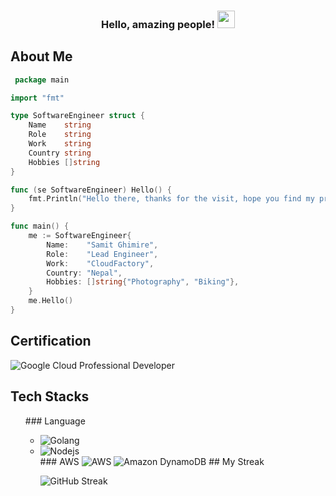 <h3 align="center">
 Hello, amazing people!
  <img src="https://media.giphy.com/media/hvRJCLFzcasrR4ia7z/giphy.gif" width="28">
</h3>

## About Me

```go
 package main

import "fmt"

type SoftwareEngineer struct {
	Name    string
	Role    string
	Work    string
	Country string
	Hobbies []string
}

func (se SoftwareEngineer) Hello() {
	fmt.Println("Hello there, thanks for the visit, hope you find my profile useful!!")
}

func main() {
	me := SoftwareEngineer{
		Name:    "Samit Ghimire",
		Role:    "Lead Engineer",
		Work:    "CloudFactory",
		Country: "Nepal",
		Hobbies: []string{"Photography", "Biking"},
	}
	me.Hello()
}

```
## Certification
![Google Cloud Professional Developer](https://api.accredible.com/v1/frontend/credential_website_embed_image/badge/30912116)

## Tech Stacks
<ul> ### Language<ul> 
	
<li><img alt="Golang" src="https://img.shields.io/badge/Golang-Golang-blue?logo=go&style=flat-square&logoColor=white" /></li>
<li><img alt="Nodejs" src="https://img.shields.io/badge/-Nodejs-43853d?style=flat-square&logo=Node.js&logoColor=white" /></li>	
### AWS <img alt="AWS" src="https://img.shields.io/badge/aws-aws-orange?logo=amazonaws&style=flat-square&logoColor=white"/>
<img alt="Amazon DynamoDB" src="https://img.shields.io/badge/DynamoDB-DynamoDB-blue?logo=amazondynamodb&style=flat-square&logoColor=white" />
## My Streak

![GitHub Streak](https://streak-stats.demolab.com/?user=samit22&theme=monokai-metallian&hide_border=true)

